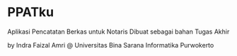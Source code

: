 # PPATku
Aplikasi Pencatatan Berkas untuk Notaris
Dibuat sebagai bahan Tugas Akhir


by Indra Faizal Amri @ Universitas Bina Sarana Informatika Purwokerto
